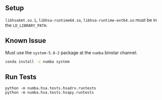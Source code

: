 Setup
-----

`libhsakmt.so.1`, `libhsa-runtime64.so`, `libhsa-runtime-ext64.so` must be in
 the `LD_LIBRARY_PATH`.
 
Known Issue
-----------

Must use the `system-5.8-2` package at the `numba` binstar channel.

```bash
conda install -c numba system
```
    
    
Run Tests
---------

    python -m numba.hsa.tests.hsadrv.runtests
    python -m numba.hsa.tests.hsapy.runtests


